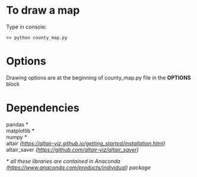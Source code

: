 # To draw a map
Type in console:<br/>
```
>> python county_map.py
```

# Options
Drawing options are at the beginning of county_map.py file in the **OPTIONS** block

# Dependencies
pandas \*<br/>
matplotlib \*<br/>
numpy \*<br/>
altair <i>(https://altair-viz.github.io/getting_started/installation.html)</i><br/>
altair_saver <i>(https://github.com/altair-viz/altair_saver)</i><br/>

<i> \* all these libraries are contained in Anaconda (https://www.anaconda.com/products/individual) package </i>
